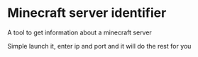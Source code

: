 # Minecraft server identifier
A tool to get information about a minecraft server

Simple launch it, enter ip and port and it will do the rest for you
